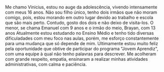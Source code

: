   Me chamo Vinicius, estou no auge da adolescência, vivendo intensamente com meus 16 anos.
Não sou filho único, tenho dois irmãos que não moram comigo, pois, estou morando em outro lugar devido ao trabalho e escola que são mais perto.
Contudo, gosto dos dois e não deixo de visita-los.
O menor, se chama Emanuel com 9 anos e o irmão do meio, Brayan, com 13 anos
Atualmente estou estudando no Ensino Médio e tenho tido diversas dificuladades com meu foco nas aulas,
porém, me esforço constantemente para uma mudança que só depende de mim.
Ultimamente estou muito feliz pela oportunidade que obtive de participar do programa "Jovem Aprendiz",
com uma equipe à qual não tenho palavras para descrever.
Me acolheram com grande respeito, empatia, ensinaram a realizar minhas atividades administrativas, com calma e paciência.
